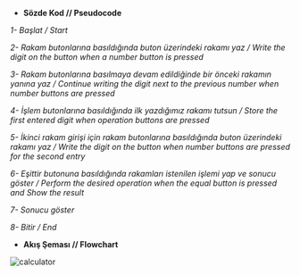 * <b> Sözde Kod // Pseudocode </b> 

<i> 1- Başlat / Start

2- Rakam butonlarına basıldığında buton üzerindeki rakamı yaz / Write the digit on the button when a number button is pressed

3- Rakam butonlarına basılmaya devam edildiğinde bir önceki rakamın yanına yaz / Continue writing the digit next to the previous number when number buttons are pressed

4- İşlem butonlarına basıldığında ilk yazdığımız rakamı tutsun / Store the first entered digit when operation buttons are pressed

5- İkinci rakam girişi için rakam butonlarına basıldığında buton üzerindeki rakamı yaz / Write the digit on the button when number buttons are pressed for the second entry

6- Eşittir butonuna basıldığında rakamları istenilen işlemi yap ve sonucu göster / Perform the desired operation when the equal button is pressed and Show the result

7- Sonucu göster

8- Bitir / End
</i>

* <b> Akış Şeması // Flowchart </b>
  
![calculator](https://github.com/hmtcan/WinFormAppCalculator/assets/100353650/f593dd33-f7c6-49c4-b42e-aaea62e21765)



